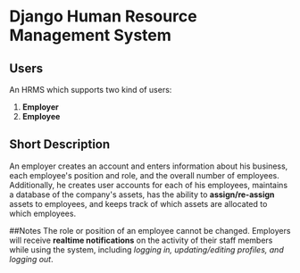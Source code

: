 # Django Human Resource Management System

## Users
An HRMS which supports two kind of users:

1. **Employer**
2. **Employee**

## Short Description 
An employer creates an account and enters information about his business, each employee's position and role, and the overall number of employees. Additionally, he creates user accounts for each of his employees, maintains a database of the company's assets, has the ability to **assign/re-assign** assets to employees, and keeps track of which assets are allocated to which employees.

##Notes
The role or position of an employee cannot be changed.
Employers will receive **realtime notifications** on the activity of their staff members while using the system, including *logging in, updating/editing profiles, and logging out*.

